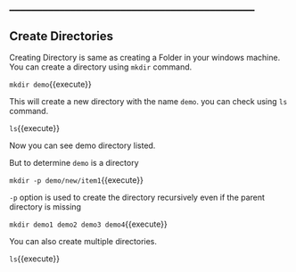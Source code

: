 ## ____________________________________________

## Create Directories

Creating Directory is same as creating a Folder in your windows machine. You can create a directory using `mkdir` command.

`mkdir demo`{{execute}} 

This will create a new directory with the name `demo`. you can check using `ls` command.

`ls`{{execute}} 

Now you can see demo directory listed.

But to determine `demo` is a directory 

`mkdir -p demo/new/item1`{{execute}} 

`-p` option is used to create the directory recursively even if the parent directory is missing

`mkdir demo1 demo2 demo3 demo4`{{execute}} 

You can also create multiple directories.

`ls`{{execute}}